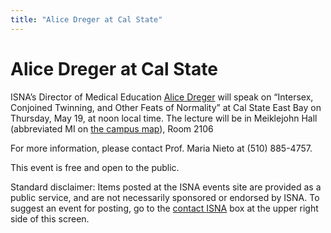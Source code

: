 ```yaml
---
title: "Alice Dreger at Cal State"
---
```


# Alice Dreger at Cal State

<p><span class="caps">ISNA</span>&#8217;s Director of Medical Education <a href="/about/dreger">Alice Dreger</a> will speak on &#8220;Intersex, Conjoined Twinning, and Other Feats of Normality&#8221; at Cal State East Bay on Thursday, May 19, at noon local time. The lecture will be in Meiklejohn Hall (abbreviated MI on <a href="http://www.csuhayward.edu/about%5C_csuh/campuses%5C_and%5C_locations/hayward%5C_map/index.html?a=2&amp;h=13">the campus map</a>), Room 2106  </p>

<p>For more information, please contact Prof. Maria Nieto at (510) 885-4757.  </p>

<p>This event is free and open to the public.  </p>

<p>Standard disclaimer: Items posted at the <span class="caps">ISNA</span> events site are provided as a public service, and are not necessarily sponsored or endorsed by <span class="caps">ISNA</span>. To suggest an event for posting, go to the <a href="/about/contact">contact <span class="caps">ISNA</span></a> box at the upper right side of this screen.</p>
